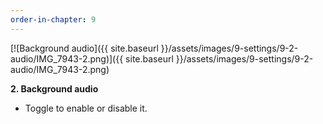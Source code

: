 ```yaml
---
order-in-chapter: 9
---
```


[![Background audio]({{ site.baseurl }}/assets/images/9-settings/9-2-audio/IMG_7943-2.png)]({{
site.baseurl }}/assets/images/9-settings/9-2-audio/IMG_7943-2.png)

**2. Background audio**

- Toggle to enable or disable it.
